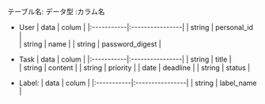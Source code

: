テーブル名:
データ型 :カラム名

- User 
| data       | colum           |
|:-----------|:----------------|
| string     | personal_id     |    
| string     | name            | 
| string     | password_digest | 

- Task
| data       | colum           |
|:-----------|:----------------|
| string     | title           |    
| string     | content         | 
| string     | priority        | 
| date       | deadline        |
| string     | status          |

- Label:
| data       | colum           |
|:-----------|:----------------|
| string     | label_name      |    
